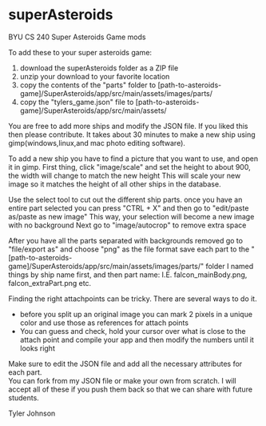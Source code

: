 # superAsteroids
BYU CS 240 Super Asteroids Game mods

To add these to your super asteroids game:
 1. download the superAsteroids folder as a ZIP file
 2. unzip your download to your favorite location
 3. copy the contents of the "parts" folder to [path-to-asteroids-game]/SuperAsteroids/app/src/main/assets/images/parts/
 4. copy the "tylers_game.json" file to [path-to-asteroids-game]/SuperAsteroids/app/src/main/assets/
 
You are free to add more ships and modify the JSON file.  If you liked this then please contribute.
It takes about 30 minutes to make a new ship using gimp(windows,linux,and mac photo editing software).

To add a new ship you have to find a picture that you want to use, and open it in gimp.
First thing, click "image/scale" and set the height to about 900, the width will change to match the new height
This will scale your new image so it matches the height of all other ships in the database.

Use the select tool to cut out the different ship parts. 
once you have an entire part selected you can press "CTRL + X" and then go to "edit/paste as/paste as new image"
This way, your selection will become a new image with no background
Next go to "image/autocrop" to remove extra space

After you have all the parts separated with backgrounds removed go to "file/export as" and choose "png" as the file format
save each part to the "[path-to-asteroids-game]/SuperAsteroids/app/src/main/assets/images/parts/" folder
I named things by ship name first, and then part name: I.E.  falcon_mainBody.png, falcon_extraPart.png etc.

Finding the right attachpoints can be tricky.  There are several ways to do it.
 - before you split up an original image you can mark 2 pixels in a unique color and use those as references for attach points
 - You can guess and check, hold your cursor over what is close to the attach point and compile your app and then
  modify the numbers until it looks right

Make sure to edit the JSON file and add all the necessary attributes for each part.  
You can fork from my JSON file or make your own from scratch.
I will accept all of these if you push them back so that we can share with future students.

Tyler Johnson

